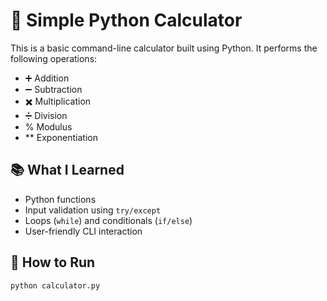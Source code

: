 # 🧮 Simple Python Calculator

This is a basic command-line calculator built using Python. It performs the following operations:

- ➕ Addition  
- ➖ Subtraction  
- ✖️ Multiplication  
- ➗ Division  
- % Modulus  
- ** Exponentiation  

## 📚 What I Learned

- Python functions
- Input validation using `try/except`
- Loops (`while`) and conditionals (`if/else`)
- User-friendly CLI interaction

## 🚀 How to Run

```bash
python calculator.py
